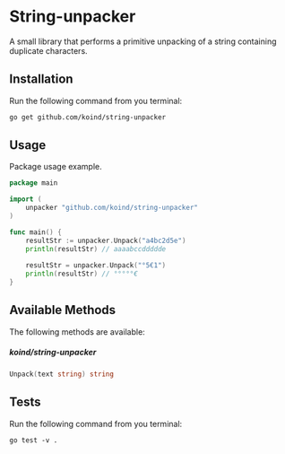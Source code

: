# String-unpacker

A small library that performs a primitive unpacking of a string containing duplicate characters.


## Installation

Run the following command from you terminal:


 ```bash
 go get github.com/koind/string-unpacker
 ```

## Usage

Package usage example.

```go
package main

import (
	unpacker "github.com/koind/string-unpacker"
)

func main() {
	resultStr := unpacker.Unpack("a4bc2d5e")
	println(resultStr) // aaaabccddddde
	
	resultStr = unpacker.Unpack("°5€1")
	println(resultStr) // °°°°°€
}
```

## Available Methods

The following methods are available:

##### koind/string-unpacker

```go
Unpack(text string) string
```

## Tests

Run the following command from you terminal:

```
go test -v .
```